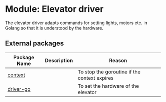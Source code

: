 Module: Elevator driver
======================
The elevator driver adapts commands for setting lights, motors etc. in Golang so that it is understood by the hardware.

## External packages
|Package Name|Description|Reason|
|------------|-----------|------|
|[context](https://golang.org/x/net/context)| |To stop the goroutine if the context expires|
|[driver-go](github.com/TTK4145/driver-go/elevio)| |To set the hardware of the elevator|
